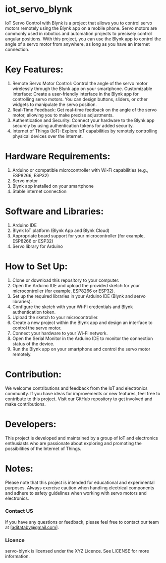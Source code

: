 # iot_servo_blynk
IoT Servo Control with Blynk is a project that allows you to control servo motors remotely using the Blynk app on a mobile phone. Servo motors are commonly used in robotics and automation projects to precisely control angular positions. With this project, you can use the Blynk app to control the angle of a servo motor from anywhere, as long as you have an internet connection.

# Key Features:
1. Remote Servo Motor Control: Control the angle of the servo motor wirelessly through the Blynk app on your smartphone.
Customizable Interface: Create a user-friendly interface in the Blynk app for controlling servo motors. You can design buttons, sliders, or other widgets to manipulate the servo position.
2. Real-Time Feedback: Get real-time feedback on the angle of the servo motor, allowing you to make precise adjustments.
3. Authentication and Security: Connect your hardware to the Blynk app securely by using authentication tokens for added security.
4. Internet of Things (IoT): Explore IoT capabilities by remotely controlling physical devices over the internet.

# Hardware Requirements:
1. Arduino or compatible microcontroller with Wi-Fi capabilities (e.g., ESP8266, ESP32)
2. Servo motor
3. Blynk app installed on your smartphone
4. Stable internet connection

# Software and Libraries:
1. Arduino IDE
2. Blynk IoT platform (Blynk App and Blynk Cloud)
3. Appropriate board support for your microcontroller (for example, ESP8266 or ESP32)
4. Servo library for Arduino

# How to Set Up:
1. Clone or download this repository to your computer.
2. Open the Arduino IDE and upload the provided sketch for your microcontroller (for example, ESP8266 or ESP32).
3. Set up the required libraries in your Arduino IDE (Blynk and servo libraries).
4. Configure the sketch with your Wi-Fi credentials and Blynk authentication token.
5. Upload the sketch to your microcontroller.
6. Create a new project within the Blynk app and design an interface to control the servo motor.
7. Connect your hardware to your Wi-Fi network.
8. Open the Serial Monitor in the Arduino IDE to monitor the connection status of the device.
9. Run the Blynk app on your smartphone and control the servo motor remotely.

# Contribution:
We welcome contributions and feedback from the IoT and electronics community. If you have ideas for improvements or new features, feel free to contribute to this project. Visit our GitHub repository to get involved and make contributions.

# Developers:
This project is developed and maintained by a group of IoT and electronics enthusiasts who are passionate about exploring and promoting the possibilities of the Internet of Things.

# Notes:
Please note that this project is intended for educational and experimental purposes. Always exercise caution when handling electrical components and adhere to safety guidelines when working with servo motors and electronics.

### Contact US
If you have any questions or feedback, please feel free to contact our team at [aditataby@gmail.com].

### Licence
servo-blynk is licensed under the XYZ Licence. See LICENSE for more information.

